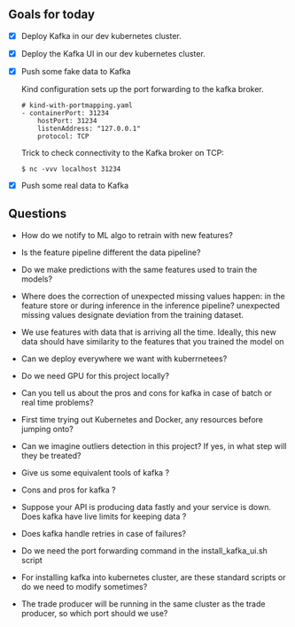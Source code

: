 ## Goals for today

- [x] Deploy Kafka in our dev kubernetes cluster.
- [x] Deploy the Kafka UI in our dev kubernetes cluster.
- [x] Push some fake data to Kafka

    Kind configuration sets up the port forwarding to the kafka broker.

    ```
    # kind-with-portmapping.yaml
    - containerPort: 31234
        hostPort: 31234
        listenAddress: "127.0.0.1"
        protocol: TCP
    ```

    Trick to check connectivity to the Kafka broker on TCP:
    ```
    $ nc -vvv localhost 31234
    ```

- [x] Push some real data to Kafka


## Questions

- How do we notify to ML algo to retrain with new features?
- Is the feature pipeline different the data pipeline?
- Do we make predictions with the same features used to train the models?
- Where does the correction of unexpected missing values happen: in the feature store or during inference in the inference pipeline? unexpected missing values designate deviation from the training dataset.
- We use features with data that is arriving all the time. Ideally, this new data should have similarity to the features that you trained the model on
- Can we deploy everywhere we want with kuberrnetees?
- Do we need GPU for this project locally?
- Can you tell us about the pros and cons for kafka in case of batch or real time problems?
- First time trying out Kubernetes and Docker, any resources before jumping onto?
- Can we imagine outliers detection in this project? If yes, in what step will they be treated?
- Give us some equivalent tools of kafka ?
- Cons and pros for kafka ?
- Suppose your API is producing data fastly and your service is down. Does kafka have live limits for keeping data ?
- Does kafka handle retries in case of failures?
- Do we need the port forwarding command in the install_kafka_ui.sh script

- For installing kafka into kubernetes cluster, are these standard scripts or do we need to modify sometimes?

- The trade producer will be running in the same cluster as the trade producer, so which port should we use?